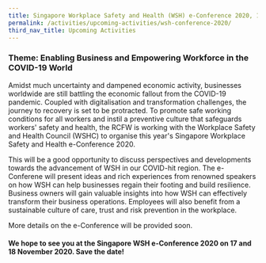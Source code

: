 ```yaml
---
title: Singapore Workplace Safety and Health (WSH) e-Conference 2020, 17 - 18 Nov 2020 
permalink: /activities/upcoming-activities/wsh-conference-2020/
third_nav_title: Upcoming Activities
---
```

### Theme: Enabling Business and Empowering Workforce in the COVID-19 World

Amidst much uncertainty and dampened economic activity, businesses worldwide are still battling the economic fallout from the COVID-19 pandemic. Coupled with digitalisation and transformation challenges, the journey to recovery is set to be protracted. To promote safe working conditions for all workers and instil a preventive culture that safeguards workers' safety and health, the RCFW is working with the Workplace Safety and Health Council (WSHC) to organise this year's Singapore Workplace Safety and Health e-Conference 2020. 

This will be a good opportunity to discuss perspectives and developments towards the advancement of WSH in our COVID-hit region. The e-Conferene will present ideas and rich experiences from renowned speakers on how WSH can help businesses regain their footing and build resilience. Business owners will gain valuable insights into how WSH can effectively transform their business operations. Employees will also benefit from a sustainable culture of care, trust and risk prevention in the workplace.

More details on the e-Conference will be provided soon.

#### We hope to see you at the Singapore WSH e-Conference 2020 on 17 and 18 November 2020. Save the date!  
